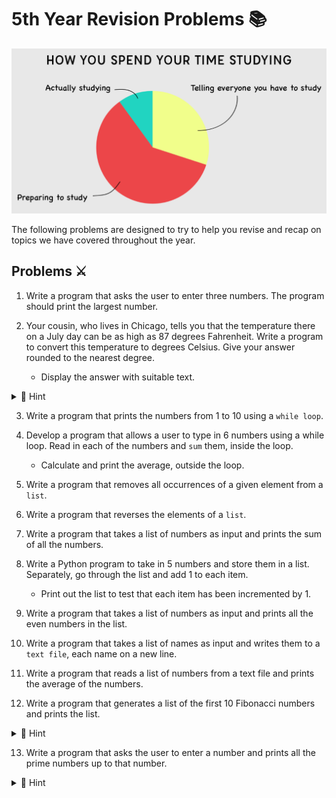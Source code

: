 # 5th Year Revision Problems 📚

![image](image_2.png)

The following problems are designed to try to help you revise and recap on topics we have covered throughout the year.

## Problems ⚔️
1. Write a program that asks the user to enter three numbers. The program should print the largest number.
   
2. Your cousin, who lives in Chicago, tells you that the temperature there on a July day can be as high as 87 degrees Fahrenheit. 
Write a program to convert this temperature to 
degrees Celsius. Give your answer rounded to the 
nearest degree.

    - Display the answer with suitable text.
<details>
  <summary> 👀 Hint</summary>
   
  ````
   Use the formula: Celsius = (5/9) * (Fahrenheit - 32)
   ````

</details>


3. Write a program that prints the numbers from 1 to 10 using a ``while loop``.

4. Develop a program that allows a user to type in 6 numbers using a while loop. Read in each of the numbers and ``sum`` them, inside the loop.   
    - Calculate and print the average, outside the loop. 

5. Write a program that removes all occurrences of a given element from a ``list``.

6. Write a program that reverses the elements of a ``list``.

7. Write a program that takes a list of numbers as input and prints the sum of all the numbers.

8. Write a Python program to take in 5 numbers and store them in a list. Separately, go through the list and add 1 to each item.
    - Print out the list to test that each item has been incremented by 1.

9. Write a program that takes a list of numbers as input and prints all the even numbers in the list.

10. Write a program that takes a list of names as input and writes them to a ``text file``, each name on a new line.

11. Write a program that reads a list of numbers from a text file and prints the average of the numbers.

12. Write a program that generates a list of the first 10 Fibonacci numbers and prints the list.
<details>
  <summary> 👀 Hint</summary>
   
````
  In mathematics, the Fibonacci sequence is a sequence in which each number is the sum of the two preceding ones.
   
````

</details>


13. Write a program that asks the user to enter a number and prints all the prime numbers up to that number.
<details>
  <summary> 👀 Hint</summary>
   
````
 A prime number is a whole number greater than 1 whose only factors are 1 and itself.
````
</details>


  
